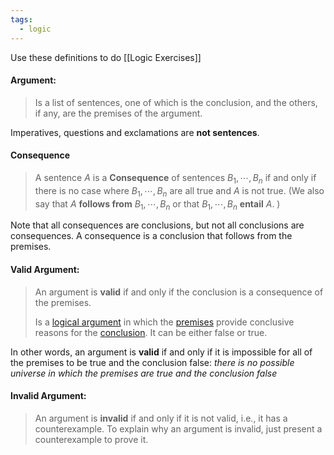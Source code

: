 ```yaml
---
tags:
  - logic
---
```

Use these definitions to do [[Logic Exercises]]
#### Argument:
> Is a list of sentences, one of which is the conclusion, and the others, if any, are the premises of the argument. 

Imperatives, questions and exclamations are **not sentences**.
#### Consequence
> A sentence $A$ is a **Consequence** of sentences $B_1, \cdots, B_n$ if and only if there is no case where $B_1, \cdots, B_n$ are all true and $A$ is not true. (We also say that $A$ **follows from** $B_1,\cdots,B_n$ or that $B_1,\cdots,B_n$ **entail** $A$.  )

Note that all consequences are conclusions, but not all conclusions are consequences. A consequence is a conclusion that follows from the premises. 
#### Valid Argument:
> An argument is **valid** if and only if the conclusion is a consequence of the premises. 
> 
> Is a [logical argument](https://proofwiki.org/wiki/Definition:Logical_Argument "Definition:Logical Argument") in which the [premises](https://proofwiki.org/wiki/Definition:Premise "Definition:Premise") provide conclusive reasons for the [conclusion](https://proofwiki.org/wiki/Definition:Conclusion "Definition:Conclusion"). It can be either false or true. 

In other words, an argument is **valid** if and only if it is impossible for all of the premises to be true and the conclusion false: _there is no possible universe in which the premises are true and the conclusion false_
#### Invalid Argument:
>An argument is **invalid** if and only if it is not valid, i.e., it has a counterexample. 
>To explain why an argument is invalid, just present a counterexample to prove it.
